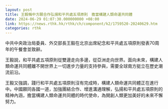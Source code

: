 ```yaml
---
layout: post
title: 王毅稱中方願合作弘揚和平共處五項原則　擔當構建人類命運共同體
date: 2024-06-29 01:07:30.000000000 +08:00
link: https://news.rthk.hk/rthk/ch/component/k2/1759520-20240629.htm
categories: rthk
---
```


中共中央政治局委員、外交部長王毅在北京出席紀念和平共處五項原則發表70周年的午餐會並致辭。

王毅說，和平共處五項原則從雙邊走向多邊，從亞洲走向世界。面向未來，構建人類命運共同體離不開世界上一切進步力量的支持參與，需要全球南方挺立在歷史潮流前沿。

王毅又強調，踐行和平共處五項原則沒有完成時，構建人類命運共同體正在進行中。中國願同各國一道，加強團結合作、增進溝通理解，弘揚和平共處五項原則的精神內涵，擔當構建人類命運共同體的時代使命，為開創人類更加美好的未來不懈努力。
